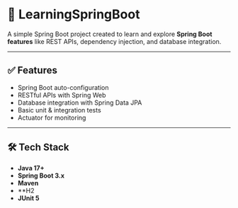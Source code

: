 # 🚀 LearningSpringBoot

A simple Spring Boot project created to learn and explore **Spring Boot features** like REST APIs, dependency injection, and database integration.

---

## ✅ Features
- Spring Boot auto-configuration  
- RESTful APIs with Spring Web  
- Database integration with Spring Data JPA  
- Basic unit & integration tests  
- Actuator for monitoring  

---

## 🛠 Tech Stack
- **Java 17+**  
- **Spring Boot 3.x**  
- **Maven**  
- **H2  
- **JUnit 5**  

 
 
